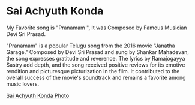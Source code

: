 # Sai Achyuth Konda

My Favorite song is "Pranamam ", It was Composed by Famous Musician Devi Sri Prasad.

"Pranamam" is a popular Telugu song from the 2016 movie "Janatha Garage." Composed by Devi Sri Prasad and sung by Shankar Mahadevan, the song expresses gratitude and reverence. The lyrics by Ramajogayya Sastry add depth, and the song received positive reviews for its emotive rendition and picturesque picturization in the film. It contributed to the overall success of the movie's soundtrack and remains a favorite among music lovers.

[Sai Achyuth Konda Photo](/Sai%20Achyuth%20Konda%20Photo.jpeg)